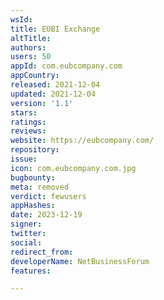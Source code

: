 ```yaml
---
wsId: 
title: EUBI Exchange
altTitle: 
authors: 
users: 50
appId: com.eubcompany.com
appCountry: 
released: 2021-12-04
updated: 2021-12-04
version: '1.1'
stars: 
ratings: 
reviews: 
website: https://eubcompany.com/
repository: 
issue: 
icon: com.eubcompany.com.jpg
bugbounty: 
meta: removed
verdict: fewusers
appHashes: 
date: 2023-12-19
signer: 
twitter: 
social: 
redirect_from: 
developerName: NetBusinessForum
features: 

---
```


